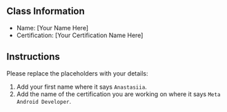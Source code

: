 ## Class Information
- Name: [Your Name Here]  
- Certification: [Your Certification Name Here]  

## Instructions
Please replace the placeholders with your details:
1. Add your first name where it says `Anastasiia`.  
2. Add the name of the certification you are working on where it says `Meta Android Developer`.  
